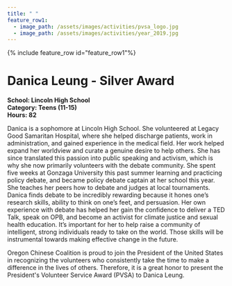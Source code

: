 ```yaml
---
title: " "
feature_row1:
  - image_path: /assets/images/activities/pvsa_logo.jpg
  - image_path: /assets/images/activities/year_2019.jpg
---
```


{% include feature_row id="feature_row1"%}

# Danica Leung - Silver Award

**School: Lincoln High School**  
**Category: Teens (11-15)**  
**Hours: 82**  

Danica is a sophomore at Lincoln High School. She volunteered at Legacy Good Samaritan Hospital, where she helped discharge patients, work in administration, and gained experience in the medical field. Her work helped expand her worldview and curate a genuine desire to help others. She has since translated this passion into public speaking and activism, which is why she now primarily volunteers with the debate community. She spent five weeks at Gonzaga University this past summer learning and practicing policy debate, and became policy debate captain at her school this year. She teaches her peers how to debate and judges at local tournaments. Danica finds debate to be incredibly rewarding because it hones one’s research skills, ability to think on one’s feet, and persuasion. Her own experience with debate has helped her gain the confidence to deliver a TED Talk, speak on OPB, and become an activist for climate justice and sexual health education. It’s important for her to help raise a community of intelligent, strong individuals ready to take on the world. Those skills will be instrumental towards making effective change in the future.   

Oregon Chinese Coalition is proud to join the President of the United States in recognizing the volunteers who consistently take the time to make a difference in the lives of others. Therefore, it is a great honor to present the President's Volunteer Service Award (PVSA) to Danica Leung.
